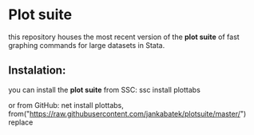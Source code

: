 # Plot suite

this repository houses the most recent version of the **plot suite** of fast graphing commands for large datasets in Stata.  

## Instalation:

you can install the **plot suite** from SSC:
    ssc install plottabs

or from GitHub:
    net install plottabs, from("https://raw.githubusercontent.com/jankabatek/plotsuite/master/") replace